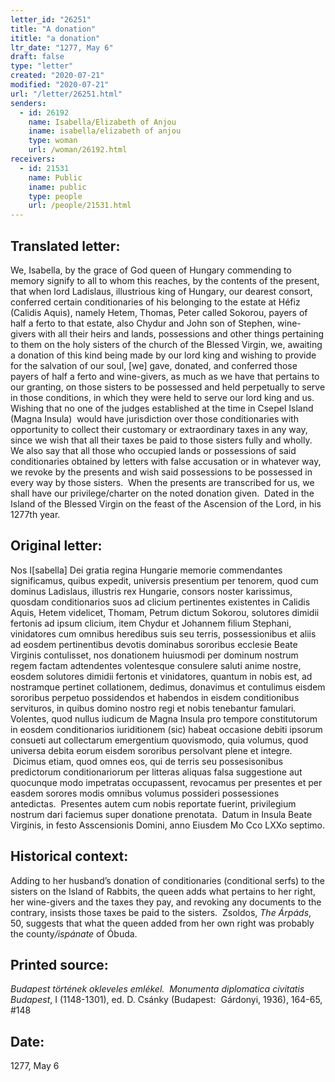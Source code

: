 ```yaml
---
letter_id: "26251"
title: "A donation"
ititle: "a donation"
ltr_date: "1277, May 6"
draft: false
type: "letter"
created: "2020-07-21"
modified: "2020-07-21"
url: "/letter/26251.html"
senders:
  - id: 26192
    name: Isabella/Elizabeth of Anjou
    iname: isabella/elizabeth of anjou
    type: woman
    url: /woman/26192.html
receivers:
  - id: 21531
    name: Public
    iname: public
    type: people
    url: /people/21531.html
---
```

<h2> Translated letter:</h2><p>We, Isabella, by the grace of God queen of Hungary commending to memory signify to all to whom this reaches, by the contents of the present, that when lord Ladislaus, illustrious king of Hungary, our dearest consort, conferred certain conditionaries of his belonging to the estate at Héfiz (Calidis Aquis), namely Hetem, Thomas, Peter called Sokorou, payers of half a ferto to that estate, also Chydur and John son of Stephen, wine-givers with all their heirs and lands, possessions and other things pertaining to them on the holy sisters of the church of the Blessed Virgin, we, awaiting a donation of this kind being made by our lord king and wishing to provide for the salvation of our soul, [we] gave, donated, and conferred those payers of half a ferto and wine-givers, as much as we have that pertains to our granting, on those sisters to be possessed and held perpetually to serve in those conditions, in which they were held to serve our lord king and us.&nbsp; Wishing that no one of the judges established at the time in Csepel Island (Magna Insula)&nbsp; would have jurisdiction over those conditionaries with opportunity to collect their customary or extraordinary taxes in any way, since we wish that all their taxes be paid to those sisters fully and wholly.&nbsp; We also say that all those who occupied lands or possessions of said conditionaries obtained by letters with false accusation or in whatever way, we revoke by the presents and wish said possessions to be possessed in every way by those sisters.&nbsp; When the presents are transcribed for us, we shall have our privilege/charter on the noted donation given.&nbsp; Dated in the Island of the Blessed Virgin on the feast of the Ascension of the Lord, in his 1277th year.</p><h2 class="mt-4"> Original letter:</h2><p>Nos I[sabella] Dei gratia regina Hungarie memorie commendantes significamus, quibus expedit, universis presentium per tenorem, quod cum dominus Ladislaus, illustris rex Hungarie, consors noster karissimus, quosdam conditionarios suos ad clicium pertinentes existentes in Calidis Aquis, Hetem videlicet, Thomam, Petrum dictum Sokorou, solutores dimidii fertonis ad ipsum clicium, item Chydur et Johannem filium Stephani, vinidatores cum omnibus heredibus suis seu terris, possessionibus et aliis ad eosdem pertinentibus devotis dominabus sororibus ecclesie Beate Virginis contulisset, nos donationem huiusmodi per dominum nostrum regem factam adtendentes volentesque consulere saluti anime nostre, eosdem solutores dimidii fertonis et vinidatores, quantum in nobis est, ad nostramque pertinet collationem, dedimus, donavimus et contulimus eisdem sororibus perpetuo possidendos et habendos in eisdem conditionibus servituros, in quibus domino nostro regi et nobis tenebantur famulari.&nbsp; Volentes, quod nullus iudicum de Magna Insula pro tempore constitutorum in eosdem conditionarios iuriditionem (sic) habeat occasione debiti ipsorum consueti aut collectarum emergentium quovismodo, quia volumus, quod universa debita eorum eisdem sororibus persolvant plene et integre.&nbsp; &nbsp;Dicimus etiam, quod omnes eos, qui de terris seu possesisonibus predictorum conditionariorum per litteras aliquas falsa suggestione aut quocunque modo impetratas occupassent, revocamus per presentes et per easdem sorores modis omnibus volumus possideri possessiones antedictas.&nbsp; Presentes autem cum nobis reportate fuerint, privilegium nostrum dari faciemus super donatione prenotata.&nbsp; Datum in Insula Beate Virginis, in festo Asscensionis Domini, anno Eiusdem Mo Cco LXXo septimo.</p><h2 class="mt-4"> Historical context:</h2><p>Adding to her husband’s donation of conditionaries (conditional serfs) to the sisters on the Island of Rabbits, the queen adds what pertains to her right, her wine-givers and the taxes they pay, and revoking any documents to the contrary, insists those taxes be paid to the sisters. &nbsp;Zsoldos, <i>The Árpáds</i>, 50, suggests that what the queen added from her own right was probably the county<i>/ispánate</i> of Óbuda.</p><h2 class="mt-4"> Printed source:</h2><p><i>Budapest történek okleveles emlékel.&nbsp; Monumenta diplomatica civitatis Budapest</i>, I (1148-1301), ed. D. Csánky (Budapest:&nbsp; Gárdonyi, 1936), 164-65, #148</p><h2 class="mt-4"> Date:</h2>1277, May 6